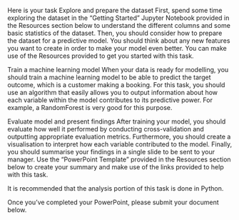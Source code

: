 Here is your task
Explore and prepare the dataset
First, spend some time exploring the dataset in the “Getting Started” Jupyter Notebook provided in the Resources section below to understand the different columns and some basic statistics of the dataset. Then, you should consider how to prepare the dataset for a predictive model. You should think about any new features you want to create in order to make your model even better. You can make use of the Resources provided to get you started with this task. 

Train a machine learning model
When your data is ready for modelling, you should train a machine learning model to be able to predict the target outcome, which is a customer making a booking. For this task, you should use an algorithm that easily allows you to output information about how each variable within the model contributes to its predictive power. For example, a RandomForest is very good for this purpose.

Evaluate model and present findings
After training your model, you should evaluate how well it performed by conducting cross-validation and outputting appropriate evaluation metrics. Furthermore, you should create a visualisation to interpret how each variable contributed to the model. Finally, you should summarise your findings in a single slide to be sent to your manager. Use the “PowerPoint Template” provided in the Resources section below to create your summary and make use of the links provided to help with this task.

It is recommended that the analysis portion of this task is done in Python.

Once you’ve completed your PowerPoint, please submit your document below.